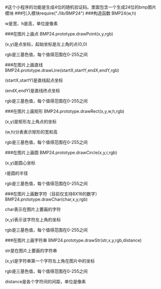 #这个小程序的功能是生成4位的随机验证码。里面包含一个生成24位的bmp图片模块
###引入模块require("./lib/BMP24")
###构造函数
  BMP24(w,h)

  w是宽、h是高，单位是像素

###在图片上画点
  BMP24.prototype.drawPoint(x,y,rgb)

  (x,y)是点坐标，起始坐标是左上角的点(0,0)

  rgb是三基色值，每个值得范围在0-255之间

###在图片上画直线
  BMP24.prototype.drawLine(startX,startY,endX,endY,rgb)

  (startX,startY)是直线起点坐标

  (endX,endY)是直线终点坐标

  rgb是三基色值，每个值得范围在0-255之间

###在图片上画矩形
  BMP24.prototype.drawRect(x,y,w,h,rgb)

  (x,y)是矩形左上角点的坐标

  (w,h)分表表示矩形的宽和高

  rgb是三基色值，每个值得范围在0-255之间

###在图片上画圆
  BMP24.prototype.drawCircle(x,y,r,rgb)

  (x,y)是圆心坐标

  r是圆的半径

  rgb是三基色值，每个值得范围在0-255之间

###在图片上画数字符（目前仅支持8X16的数字）
  BMP24.prototype.drawChar(char,x,y,rgb)

  char表示在图片上要画的字符

  (x,y)表示该字符左上角的坐标

  rgb是三基色值，每个值得范围在0-255之间

###在图片上画字符串
  BMP24.prototype.drawStr(str,x,y,rgb,distance)

  str是在图片上要画的字符串

  (x,y)是字符串第一个字符左上角在图片中的坐标

  rgb是三基色值，每个值得范围在0-255之间

  distance是各个字符间的间距，单位是像素